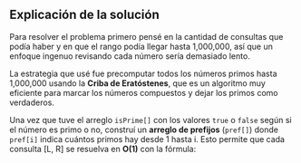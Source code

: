 ## Explicación de la solución

Para resolver el problema primero pensé en la cantidad de consultas que podía haber y en que el rango podía llegar hasta 1,000,000, así que un enfoque ingenuo revisando cada número sería demasiado lento.

La estrategia que usé fue precomputar todos los números primos hasta 1,000,000 usando la **Criba de Eratóstenes**, que es un algoritmo muy eficiente para marcar los números compuestos y dejar los primos como verdaderos.

Una vez que tuve el arreglo `isPrime[]` con los valores `true` o `false` según si el número es primo o no, construí un **arreglo de prefijos** (`pref[]`) donde `pref[i]` indica cuántos primos hay desde 1 hasta i. Esto permite que cada consulta [L, R] se resuelva en **O(1)** con la fórmula:


